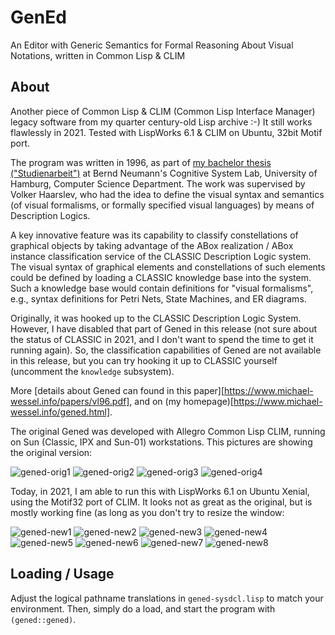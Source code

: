 # GenEd  
An Editor with Generic Semantics for Formal Reasoning About Visual Notations, written in Common Lisp & CLIM 

## About

Another piece of Common Lisp & CLIM (Common Lisp Interface Manager)
legacy software from my quarter century-old Lisp archive :-) It still
works flawlessly in 2021. Tested with LispWorks 6.1 & CLIM on Ubuntu, 
32bit Motif port.

The program was written in 1996, as part of [my bachelor thesis
("Studienarbeit")](./studienarbeit.pdf) at Bernd Neumann's Cognitive
System Lab, University of Hamburg, Computer Science Department. The
work was supervised by Volker Haarslev, who had the idea to define the
visual syntax and semantics (of visual formalisms, or formally
specified visual languages) by means of Description Logics.

A key innovative feature was its capability to classify constellations
of graphical objects by taking advantage of the ABox realization /
ABox instance classification service of the CLASSIC Description Logic
system.  The visual syntax of graphical elements and constellations of
such elements could be defined by loading a CLASSIC knowledge base
into the system.  Such a knowledge base would contain definitions for
"visual formalisms", e.g., syntax definitions for Petri Nets, State
Machines, and ER diagrams.

Originally, it was hooked up to the CLASSIC Description Logic System.
However, I have disabled that part of Gened in this release (not sure
about the status of CLASSIC in 2021, and I don't want to spend the
time to get it running again). So, the classification capabilities of
Gened are not available in this release, but you can try hooking it up
to CLASSIC yourself (uncomment the `knowledge` subsystem).

More [details about Gened can found in this paper][https://www.michael-wessel.info/papers/vl96.pdf], 
and on (my homepage)[https://www.michael-wessel.info/gened.html]. 

The original Gened was developed with Allegro Common Lisp CLIM, running 
on Sun (Classic, IPX and Sun-01) workstations. This pictures are showing the
original version: 

![gened-orig1](pics/gened2.gif)
![gened-orig2](pics/gened8.gif)
![gened-orig3](pics/gened14.gif)
![gened-orig4](pics/gened11.gif)


Today, in 2021, I am able to run this with LispWorks 6.1 on Ubuntu Xenial, 
using the Motif32 port of CLIM. It looks not as great as the original, 
but is mostly working fine (as long as you don't try to resize the window: 

![gened-new1](pics/gened-lw61-1.png)
![gened-new2](pics/gened-lw61-2.png)
![gened-new3](pics/gened-lw61-3.png)
![gened-new4](pics/gened-lw61-4.png)
![gened-new5](pics/gened-lw61-5.png)
![gened-new6](pics/gened-lw61-6.png)
![gened-new7](pics/gened-lw61-7.png)
![gened-new8](pics/gened-lw61-8.png)


## Loading / Usage 

Adjust the logical pathname translations in `gened-sysdcl.lisp` to
match your environment. Then, simply do a load, and start the program
with `(gened::gened)`.


